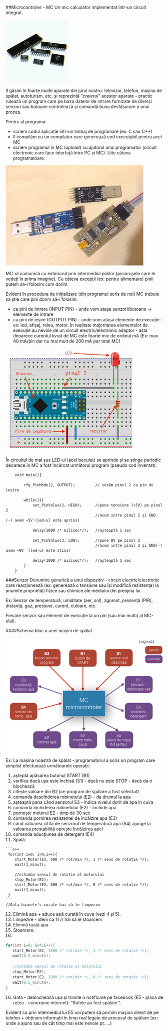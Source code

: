 ##Microcontroler - MC
Un mic calculator implementat într-un circuit integrat.

![AVR_MC](img/avr_microcontrollers.jpg)

Il găsim în foarte multe aparate din jurul nostru: televizor, telefon, mașina de spălat, autoturism, etc. și reprezintă _"creierul"_ acestor aparate - practic rulează un program care pe baza datelor de intrare furnizate de diverși senzori sau butoane controlează și comandă buna desfășurare a unui proces.

Pentru al programa:
  - scriem codul aplicație într-un limbaj de programare (ex: C sau C++)
  - îl compilăm cu un compilator care generează cod executabil pentru acel MC
  - scriem programul în MC (upload) cu ajutorul unui programator (circuit electronic care face interfață între PC și MC). Uite câteva programatoare:
    
![AVR_MC](img/AVR-progr.jpg)

MC-ul comunică cu exteriorul prin intermediul pinilor (piciorușele care le vedeți în prima imagine). Cu câteva excepții (ex: pentru alimentare) pinii putem sa-i folosim cum dorim.

Evident în procedura de inițializare (din programul scris de noi) MC trebuie sa știe care pini dorim să-i folosim:
 - ca pini de intrare (INPUT PIN) - unde vom atașa senzori/butoane -> elemente de intrare
 - ca pini de ieșire (OUTPUT PIN) - unde vom atașa elemente de execuție - ex: led, afișaj, releu, motor.
 In realitate majoritatea elementelor de execuție au nevoie de un circuit electric/electronic adaptor - asta deoarece curentul livrat de MC este foarte mic de ordinul mA (Ex: max 40 mA/pin dar nu mai mult de 200 mA per total MC)


![Circuit_](img/SimpleLed.png)

În circuitul de mai sus LED-ul (acel beculeț) se aprinde și se stinge periodic deoarece în MC a fost încărcat următorul program (pseudo cod inventat):

```
	void main(){
	
		cfg_PinMode(2, OUTPUT); 		// setăm pinul 2 ca pin de iesire
		
		while(1){
			set_PinValue(2, HIGH); 		//pune tensiune (+5V) pe pinul 2
										//acum intre pinul 2 și GND (-) avem ~5V (led-ul este aprins)
										
			delay(1000 /* milisec*/);	//așteaptă 1 sec 
			
			set_PinValue(3, LOW); 		//pune 0V pe pinul 2 
										//acum intre pinul 2 și GND(-) avem ~0V  (led-ul este stins)

			delay(1000 /* milisec*/);	//așteaptă 1 sec             
		}		
	}
```


###Senzor 
 Denumire generică a unui dispozitiv - circuit electric/electronic care reacționează (ex: generează o tensiune sau își modifică rezistența) la anumite proprietăți fizice sau chimice ale mediului din preajma lui.

Ex: 
  Senzor de temperatură, umiditate (aer, sol), zgomot, prezență (PIR), distanță, gaz, presiune, curent, culoare, etc.

Fiecare senzor sau element de execuție la un pin (sau mai multi) al MC-ului).
 

####Schema bloc a unei mașini de spălat
 
![Schema-bloc:Mașina de spalat](img/masina_de_spalat.png)

Ex: La mașina noastră de spălat - programatorul a scris un program care simplist efectuează următoarele operații:

 1. așteptă apăsarea butonul START (B1)
 2. verifica dacă ușa este închisă (S1) - dacă nu este STOP - dacă da o blochează
 3. citește valoare din B2 (ce program de spălare a fost selectat)
 4. comanda deschiderea robinetului (E2) - da drumul la apa
 5. așteaptă pana când senzorul S3 - indica nivelul dorit de apa în cuva
 6. comanda închiderea robinetului (E2) - închide apa
 7. pornește motorul E2 - timp de 30 sec
 8. comanda pornirea rezistentei de încălzire apa (E3)
 9. când valoarea citită de senzorul de temperatură apa (S4) ajunge la valoarea prestabilită oprește încălzirea apei
 10. comanda aducțiunea de detergent (E4)
 11. Spală:
 
    ```c++
     for(int i=0; i<4;i++){
        start_Motor(E2, 500 /* rot/min */, 1 /* sens de rotație */);
        wait(1_minut);
        
        //schimba sensul de rotatie al motorului
        stop_Motor(E2);
        start_Motor(E2, 500 /* rot/min */, 0 /* sens de rotație */);
        wait(1_minut);
     }
    ```
    //Gata hainele's curate hai să le limpezim

12. Elimină apa + aduce apă curată în cuva (vezi 4 și 5).
13. Limpezire - idem ca 11 
// hai să le stoarcem
14. Elimină toată apa
15. Stoarcere:
16. 
 ```c++
 for(int i=0; i<4;i++){
    start_Motor(E2, 1800 /* rot/min */, 1 /* sens de rotație */);
    wait(0.5_minute);
    
    //schimba sensul de rotatie al motorului
    stop_Motor(E2);
    start_Motor(E2, 1800 /* rot/min */, 0 /* sens de rotație */);
    wait(0.5_minute);
 }
 ```
16. Gata - deblochează ușa și trimite o notificare pe facebook (E5 - placa de rețea - conexiune internet): "Rufele au fost spălate.".

Evident ca prin intermediul lui E5 noi putem să pornim mașina direct de pe telefon + obținem informații în timp real legate de procesul de spălare (ex: unde a ajuns sau de cât timp mai este nevoie pt. ...)

